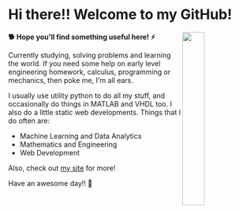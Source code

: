 # Hi there!! Welcome to my GitHub! 

<img src='https://github.com/jarondlk/jarondlk/blob/4b69b80e2984997dd67915d92a0872232256a695/Untitled_Artwork%204.PNG' align='right' width='30%'>

**🐕 Hope you'll find something useful here! ⚡️**

Currently studying, solving problems and learning the world. If you need some help on early level engineering homework, calculus, programming or mechanics, then poke me, I'm all ears.

I usually use utility python to do all my stuff, and occasionally do things in MATLAB and VHDL too. I also do a little static web developments. Things that I do often are:

- Machine Learning and Data Analytics
- Mathematics and Engineering
- Web Development

Also, check out [my site](https://www.jaronchai.com) for more!

Have an awesome day!! 🌟
